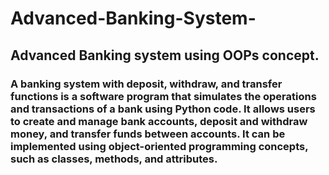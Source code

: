 # Advanced-Banking-System-
## Advanced Banking system using OOPs concept. 
### A banking system with deposit, withdraw, and transfer functions is a software program that simulates the operations and transactions of a bank using Python code. It allows users to create and manage bank accounts, deposit and withdraw money, and transfer funds between accounts. It can be implemented using object-oriented programming concepts, such as classes, methods, and attributes.
